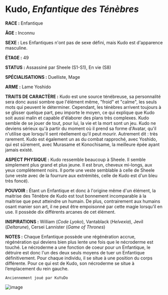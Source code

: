 # Kudo, *Enfantique des Ténèbres*

**RACE :** Enfantique

**ÂGE :** Inconnu

**SEXE :** Les Enfantiques n'ont pas de sexe défini, mais Kudo est d'apparence masculine.

**ÉTAGE :** 49

**STATUS :** Assassiné par Sheele (S1-S1), En vie (S8)

**SPÉCIALISATIONS :** Duelliste, Mage

**ARME :** Lame Yoshido

**TRAITS DE CARACTÈRE :** Kudo est une source ténébreuse, sa personnalité sera donc aussi sombre que l'élément même, "froid" et "calme", les seuls mots qui peuvent le déterminer. Cependant, les ténèbres arrivent toujours à se glisser quelque part, peu importe le moyen, ce qui explique que Kudo soit aussi malin et capable d'élaborer des plans très complexes. Kudo semble de se jouer de tout, pour lui, la vie et la mort sont un jeu. Kudo ne deviens sérieux qu'à partir du moment où il prend sa forme d'Avatar, qu'il n'utilise que lorsqu'il sent réellement qu'il peut mourir. Autrement dit : très rarement. Kudo est également un as du combat rapproché, avec Yoshido, qui est sûrement, avec Murasame et Konochisame, la meilleure épée ayant jamais existé.

**ASPECT PHYSIQUE :** Kudo ressemble beaucoup à Sheele. Il semble simplement plus grand et plus jeune. Il est brun, cheveux mi-longs, aux yeux complètement noirs. Il porte une veste semblable à celle de Sheele (une veste avec de la fourrure aux extrémités, celle de Kudo est d'un bleu très foncé).

**POUVOIR :** Étant un Enfantique et donc à l'origine même d'un élément, la maitrise des Ténèbre de Kudo est tout bonnement incomparable à la maitrise que peut atteindre un humain. De plus, contrairement aux humains osant manier son art, il ne peut être empoisonné par cette magie lorsqu’il en use. Il possède dix différents arcanes de cet élément.

**INSPIRATIONS :** William (*Code Lyoko*), Vantablack (*Helvexia*), Jevil (*Deltarune*), Cersei Lannister (*Game of Thrones*)

**NOTES :** Chaque Enfantique possède une régénération accrue, régénération qui deviens bien plus lente une fois que le nécroderme est touché. Le nécroderme a une fonction de coeur pour un Enfantique, le détruire est donc l'un des deux seuls moyens de tuer un Enfantique définitivement. Pour chaque individu, il se situe à une position du corps différente. Pour ce qui est de Kudo, son nécroderme se situe à l’emplacement du rein gauche.

`Anciennement joué par KuYuDo`

![image](https://enyxia.alkanife.fr/images/characters/kudo.png)
